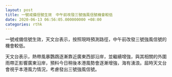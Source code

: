 ```yaml
---
layout: post
title: 一號戒備信號生效　中午前改發三號強風信號機會較低
date: 2020-06-13 06:56:05.000000000 +08:00
categories: rthk
---
```


一號戒備信號生效，天文台表示，按照現時預測路徑，中午前改發三號強風信號的機會較低。

天文台表示，熱帶風暴鸚鵡逐漸靠近廣東西部沿岸，並繼續增強，與其相關的外圍雨帶正影響廣東沿岸，預料今日稍後本港風勢會逐漸增強，海有湧浪。屆時天文台會視乎本港風力情況，考慮發出三號強風信號。
